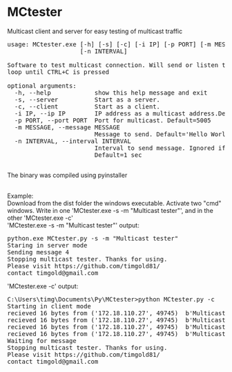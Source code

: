# MCtester
Multicast client and server for easy testing of multicast traffic
<pre>
usage: MCtester.exe [-h] [-s] [-c] [-i IP] [-p PORT] [-m MESSAGE]
                    [-n INTERVAL]

Software to test multicast connection. Will send or listen to message sent in
loop until CTRL+C is pressed

optional arguments:
  -h, --help            show this help message and exit
  -s, --server          Start as a server.
  -c, --client          Start as a client.
  -i IP, --ip IP        IP address as a multicast address.Default=239.254.0.1
  -p PORT, --port PORT  Port for multicast. Default=5005
  -m MESSAGE, --message MESSAGE
                        Message to send. Default='Hello World!'
  -n INTERVAL, --interval INTERVAL
                        Interval to send message. Ignored if run as a client.
                        Default=1 sec

</pre>

The binary was compiled using pyinstaller<BR><BR>

Example:<BR>
Download from the dist folder the windows executable. Activate two "cmd" windows. Write in one 'MCtester.exe -s -m "Multicast tester"', and in the other 'MCtester.exe -c'
<BR>
'MCtester.exe -s -m "Multicast tester"' output:
<pre>
python.exe MCtester.py -s -m "Multicast tester"
Staring in server mode
Sending message 4
Stopping multicast tester. Thanks for using.
Please visit https://github.com/timgold81/
contact timgold@gmail.com
</pre>
'MCtester.exe -c' output:
<pre>
C:\Users\timg\Documents\Py\MCtester>python MCtester.py -c
Starting in client mode
recieved 16 bytes from ('172.18.110.27', 49745)  b'Multicast tester'
recieved 16 bytes from ('172.18.110.27', 49745)  b'Multicast tester'
recieved 16 bytes from ('172.18.110.27', 49745)  b'Multicast tester'
recieved 16 bytes from ('172.18.110.27', 49745)  b'Multicast tester'
Waiting for message
Stopping multicast tester. Thanks for using.
Please visit https://github.com/timgold81/
contact timgold@gmail.com
</pre>